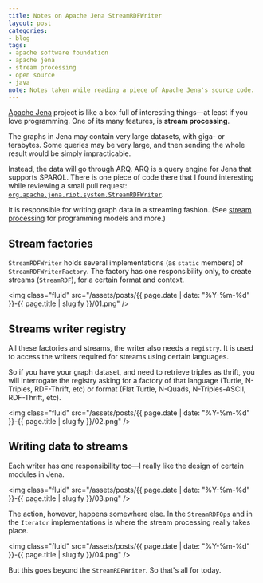 ```yaml
---
title: Notes on Apache Jena StreamRDFWriter
layout: post
categories:
- blog
tags:
- apache software foundation
- apache jena
- stream processing
- open source
- java
note: Notes taken while reading a piece of Apache Jena's source code.
---
```


[Apache Jena](https://jena.apache.org/) project is like a box full of interesting things—at least if you love programming. One of its many features, is **stream processing**.

The graphs in Jena may contain very large datasets, with giga- or terabytes. Some queries may be very large, and then sending the whole result would be simply impracticable.

Instead, the data will go through ARQ. ARQ is a query engine for Jena that supports SPARQL. There is one piece of code there that I found interesting while reviewing a small pull request: [`org.apache.jena.riot.system.StreamRDFWriter`](https://github.com/apache/jena/blob/cbdba5edb47041a4181a00bd7660e5d4c212530a/jena-arq/src/main/java/org/apache/jena/riot/system/StreamRDFWriter.java).

It is responsible for writing graph data in a streaming fashion. (See [stream processing](https://en.wikipedia.org/wiki/Stream_processing) for programming models and more.)

## Stream factories

`StreamRDFWriter` holds several implementations (as `static` members) of `StreamRDFWriterFactory`. The factory has one responsibility only, to create streams (`StreamRDF`), for a certain format and context.

<img class="fluid" src="/assets/posts/{{ page.date | date: "%Y-%m-%d" }}-{{ page.title | slugify }}/01.png" />

<!--more-->

## Streams writer registry

All these factories and streams, the writer also needs a `registry`. It is used to access the writers required for streams using certain languages.

So if you have your graph dataset, and need to retrieve triples as thrift, you will interrogate the registry asking for a factory of that language (Turtle, N-Triples, RDF-Thrift, etc) or format (Flat Turtle, N-Quads, N-Triples-ASCII, RDF-Thrift, etc).

<img class="fluid" src="/assets/posts/{{ page.date | date: "%Y-%m-%d" }}-{{ page.title | slugify }}/02.png" />

## Writing data to streams

Each writer has one responsibility too—I really like the design of certain modules in Jena.

<img class="fluid" src="/assets/posts/{{ page.date | date: "%Y-%m-%d" }}-{{ page.title | slugify }}/03.png" />

The action, however, happens somewhere else. In the `StreamRDFOps` and in the `Iterator` implementations is where the stream processing really takes place.

<img class="fluid" src="/assets/posts/{{ page.date | date: "%Y-%m-%d" }}-{{ page.title | slugify }}/04.png" />

But this goes beyond the `StreamRDFWriter`. So that's all for today.
